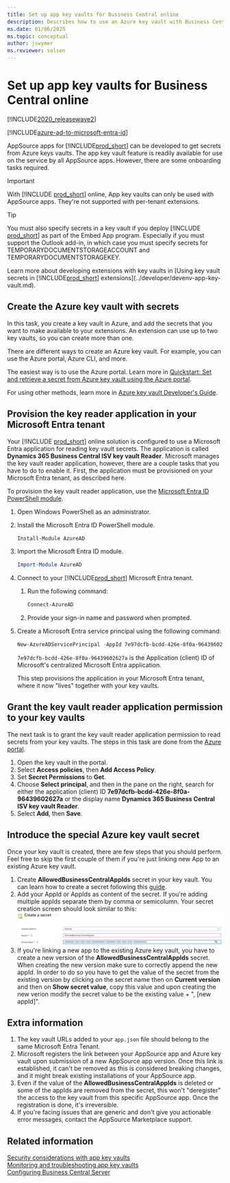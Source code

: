```yaml
---
title: Set up app key vaults for Business Central online
description: Describes how to use an Azure key vault with Business Central extensions for online.
ms.date: 01/06/2025
ms.topic: conceptual
author: jswymer
ms.reviewer: solsen
---
```


# Set up app key vaults for Business Central online

[!INCLUDE[2020_releasewave2](../includes/2020_releasewave2.md)]

[!INCLUDE[azure-ad-to-microsoft-entra-id](~/../shared-content/shared/azure-ad-to-microsoft-entra-id.md)]

AppSource apps for [!INCLUDE[prod_short](../developer/includes/prod_short.md)] can be developed to get secrets from Azure keys vaults. The app key vault feature is readily available for use on the service by all AppSource apps. However, there are some onboarding tasks required.

> [!IMPORTANT]
> With [!INCLUDE [prod_short](../developer/includes/prod_short.md)] online, App key vaults can only be used with AppSource apps. They're not supported with per-tenant extensions.

> [!TIP]
> You must also specify secrets in a key vault if you deploy [!INCLUDE [prod_short](../developer/includes/prod_short.md)] as part of the Embed App program. Especially if you must support the Outlook add-in, in which case you must specify secrets for TEMPORARYDOCUMENTSTORAGEACCOUNT and TEMPORARYDOCUMENTSTORAGEKEY. <!--For more information, see [Setting Up the Office Add-Ins for Outlook Integration with [!INCLUDE[prod_short](../developer/includes/prod_short.md)]](Setting-up-Office-Add-Ins-Outlook-Inbox.md).-->

Learn more about developing extensions with key vaults in [Using key vault secrets in [!INCLUDE[prod_short](../developer/includes/prod_short.md)] extensions](../developer/devenv-app-key-vault.md).

## Create the Azure key vault with secrets

In this task, you create a key vault in Azure, and add the secrets that you want to make available to your extensions. An extension can use up to two key vaults, so you can create more than one.

There are different ways to create an Azure key vault. For example, you can use the Azure portal, Azure CLI, and more.

The easiest way is to use the Azure portal. Learn more in [Quickstart: Set and retrieve a secret from Azure key vault using the Azure portal](/azure/key-vault/secrets/quick-create-portal). 

For using other methods, learn more in [Azure key vault Developer's Guide](/azure/key-vault/general/developers-guide#creating-and-managing-key-vaults).

## Provision the key reader application in your Microsoft Entra tenant

Your [!INCLUDE [prod_short](../developer/includes/prod_short.md)] online solution is configured to use a Microsoft Entra application for reading key vault secrets. The application is called **Dynamics 365 Business Central ISV key vault Reader**. Microsoft manages the key vault reader application, however, there are a couple tasks that you have to do to enable it. First, the application must be provisioned on your Microsoft Entra tenant, as described here.

To provision the key vault reader application, use the [Microsoft Entra ID PowerShell module](/powershell/module/azuread).

1. Open Windows PowerShell as an administrator.
1. Install the Microsoft Entra ID PowerShell module.

    ```powershell
    Install-Module AzureAD 
    ```

1. Import the Microsoft Entra ID module.

    ```powershell
    Import-Module AzureAD 
    ```

1. Connect to your [!INCLUDE[prod_short](../developer/includes/prod_short.md)] Microsoft Entra tenant.

    1. Run the following command:

       ```powershell
       Connect-AzureAD 
       ```

    1. Provide your sign-in name and password when prompted.

1. Create a Microsoft Entra service principal using the following command:

    ```powershell
    New-AzureADServicePrincipal -AppId 7e97dcfb-bcdd-426e-8f0a-96439602627a
    ```

    `7e97dcfb-bcdd-426e-8f0a-96439602627a` is the Application (client) ID of Microsoft's centralized Microsoft Entra application.

    This step provisions the application in your Microsoft Entra tenant, where it now "lives" together with your key vaults.

## Grant the key vault reader application permission to your key vaults

The next task is to grant the key vault reader application permission to read secrets from your key vaults. The steps in this task are done from the [Azure portal](https://portal.azure.com).

1. Open the key vault in the portal.
2. Select **Access policies**, then **Add Access Policy**.
3. Set **Secret Permissions** to **Get**.
4. Choose **Select principal**, and then in the pane on the right, search for either the application (client) ID **7e97dcfb-bcdd-426e-8f0a-96439602627a** or the display name **Dynamics 365 Business Central ISV key vault Reader**. 
5. Select **Add**, then **Save**.

## Introduce the special Azure key vault secret

Once your key vault is created, there are few steps that you should perform. Feel free to skip the first couple of them if you're just linking new App to an existing Azure key vault.

1. Create **AllowedBusinessCentralAppIds** secret in your key vault. You can learn how to create a secret following this [guide](https://learn.microsoft.com/en-us/azure/key-vault/secrets/quick-create-portal).
2. Add your AppId or AppIds as content of the secret. If you're adding multiple appIds separate them by comma or semicolumn.
Your secret creation screen should look similar to this:
 ![Create new key vault secret.](../developer/media/setup-app-key-vault-secret-creation.png "Creating AllowedBusinessCentralAppIds secret.")  
3. If you're linking a new app to the existing Azure key vault, you have to create a new version of the **AllowedBusinessCentralAppIds** secret. When creating the new version make sure to correctly append the new appId. In order to do so you have to get the value of the secret from the existing version by clicking on the secret name then on **Current version** and then on **Show secret value**, copy this value and upon creating the new verion modify the secret value to be the existing value + ", [new appId]".

## Extra information

1. The key vault URLs added to your `app.json` file should belong to the same Microsoft Entra Tenant.
2. Microsoft registers the link between your AppSource app and Azure key vault upon submission of a new AppSource app version. Once this link is established, it can't be removed as this is considered breaking changes, and it might break existing installations of your AppSource app.
3. Even if the value of the **AllowedBusinessCentralAppIds** is deleted or some of the appIds are removed from the secret, this won't "deregister" the access to the key vault from this specific AppSource app. Once the registration is done, it's irreversible.
4. If you're facing issues that are generic and don't give you actionable error messages, contact the AppSource Marketplace support.

## Related information  

[Security considerations with app key vaults](../developer/devenv-app-key-vault.md#security)  
[Monitoring and troubleshooting app key vaults](../developer/devenv-app-key-vault.md#troubleshooting)  
[Configuring Business Central Server](configure-server-instance.md)  
